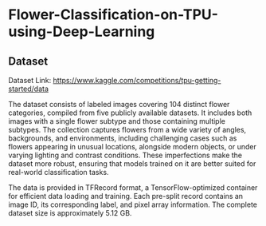 # Flower-Classification-on-TPU-using-Deep-Learning



## Dataset 
Dataset Link: https://www.kaggle.com/competitions/tpu-getting-started/data

The dataset consists of labeled images covering 104 distinct flower categories, compiled from five publicly available datasets. It includes both images with a single flower subtype and those containing multiple subtypes. The collection captures flowers from a wide variety of angles, backgrounds, and environments, including challenging cases such as flowers appearing in unusual locations, alongside modern objects, or under varying lighting and contrast conditions. These imperfections make the dataset more robust, ensuring that models trained on it are better suited for real-world classification tasks.

The data is provided in TFRecord format, a TensorFlow-optimized container for efficient data loading and training. Each pre-split record contains an image ID, its corresponding label, and pixel array information. The complete dataset size is approximately 5.12 GB.
